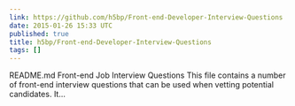 ```yaml
---
link: https://github.com/h5bp/Front-end-Developer-Interview-Questions
date: 2015-01-26 15:33 UTC
published: true
title: h5bp/Front-end-Developer-Interview-Questions
tags: []
---
```


README.md Front-end Job Interview Questions This file contains a number of front-end interview questions that can be used when vetting potential candidates. It…
